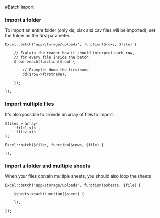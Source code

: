 #Batch import

### Import a folder

To import an entire folder (only xls, xlsx and csv files will be imported), set the folder as the first parameter.

    Excel::batch('app/storage/uploads', function($rows, $file) {

        // Explain the reader how it should interpret each row,
        // for every file inside the batch
        $rows->each(function($row) {

            // Example: dump the firstname
            dd($row->firstname);

        });

    });

### Import multiple files

It's also possible to provide an array of files to import.

    $files = array(
        'file1.xls',
        'file2.xls'
    );

    Excel::batch($files, function($rows, $file) {

    });

### Import a folder and multiple sheets

When your files contain multiple sheets, you should also loop the sheets

    Excel::batch('app/storage/uploads', function($sheets, $file) {

        $sheets->each(function($sheet) {

        });

    });